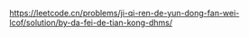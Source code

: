 https://leetcode.cn/problems/ji-qi-ren-de-yun-dong-fan-wei-lcof/solution/by-da-fei-de-tian-kong-dhms/